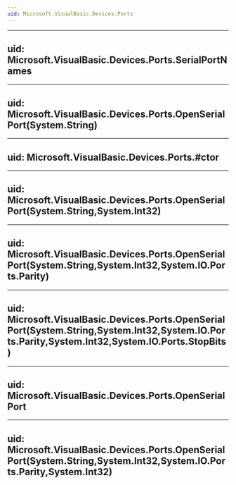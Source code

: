 ```yaml
---
uid: Microsoft.VisualBasic.Devices.Ports
---
```


---
uid: Microsoft.VisualBasic.Devices.Ports.SerialPortNames
---

---
uid: Microsoft.VisualBasic.Devices.Ports.OpenSerialPort(System.String)
---

---
uid: Microsoft.VisualBasic.Devices.Ports.#ctor
---

---
uid: Microsoft.VisualBasic.Devices.Ports.OpenSerialPort(System.String,System.Int32)
---

---
uid: Microsoft.VisualBasic.Devices.Ports.OpenSerialPort(System.String,System.Int32,System.IO.Ports.Parity)
---

---
uid: Microsoft.VisualBasic.Devices.Ports.OpenSerialPort(System.String,System.Int32,System.IO.Ports.Parity,System.Int32,System.IO.Ports.StopBits)
---

---
uid: Microsoft.VisualBasic.Devices.Ports.OpenSerialPort
---

---
uid: Microsoft.VisualBasic.Devices.Ports.OpenSerialPort(System.String,System.Int32,System.IO.Ports.Parity,System.Int32)
---
